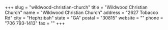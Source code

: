 +++
slug = "wildwood-christian-church"
title = "Wildwood Christian Church"
name = "Wildwood Christian Church"
address = "2627 Tobacco Rd"
city = "Hephzibah"
state = "GA"
postal = "30815"
website = ""
phone = "706 793-1413"
fax = ""
+++
